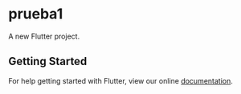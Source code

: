 # prueba1

A new Flutter project.

## Getting Started

For help getting started with Flutter, view our online
[documentation](https://flutter.io/).
